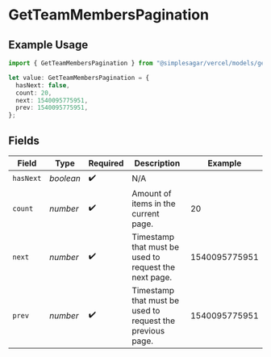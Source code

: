 # GetTeamMembersPagination

## Example Usage

```typescript
import { GetTeamMembersPagination } from "@simplesagar/vercel/models/getteammembersop.js";

let value: GetTeamMembersPagination = {
  hasNext: false,
  count: 20,
  next: 1540095775951,
  prev: 1540095775951,
};
```

## Fields

| Field                                                     | Type                                                      | Required                                                  | Description                                               | Example                                                   |
| --------------------------------------------------------- | --------------------------------------------------------- | --------------------------------------------------------- | --------------------------------------------------------- | --------------------------------------------------------- |
| `hasNext`                                                 | *boolean*                                                 | :heavy_check_mark:                                        | N/A                                                       |                                                           |
| `count`                                                   | *number*                                                  | :heavy_check_mark:                                        | Amount of items in the current page.                      | 20                                                        |
| `next`                                                    | *number*                                                  | :heavy_check_mark:                                        | Timestamp that must be used to request the next page.     | 1540095775951                                             |
| `prev`                                                    | *number*                                                  | :heavy_check_mark:                                        | Timestamp that must be used to request the previous page. | 1540095775951                                             |